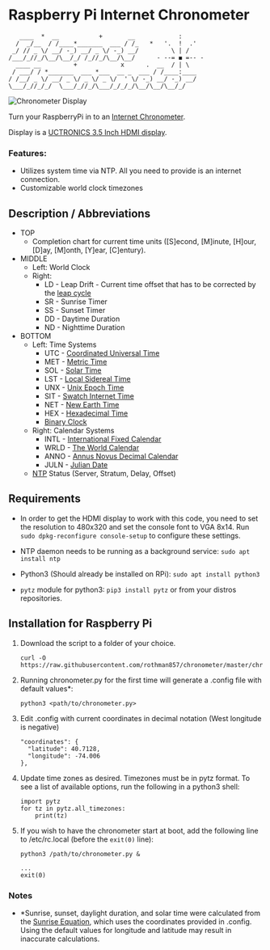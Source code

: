 # Raspberry Pi Internet Chronometer
```
   ____  *  __           +       __            :     
  /  _/__  / /____*_______  ___ / /_   *   '.  !  .'
 _/ // _ \/ __/ -_) __/ _ \/ -_) __/         \ | /   
/___/_//_/\__/\__/_/ /_//_/\__/\__/      - --= ◼ =-- -    
  ____ __         +            x      .  __  / | \    
 / ___/ / *_______  ___ *___  __ _  ___ / /____:____
/ /__/ _ \/ __/ _ \/ _ \/ _ \/  ' \/ -_) __/ -_) __/
\___/_//_/_/  \___/_//_/\___/_/_/_/\__/\__/\__/_/  

```

![Chronometer Display](https://i.imgur.com/Lju7Ows.png "Chronometer Display")

Turn your RaspberryPi in to an [Internet Chronometer](https://www.reddit.com/r/raspberry_pi/comments/bb8ddc/made_a_rpi_desk_clock_as_a_means_of_learning/).

Display is a [UCTRONICS 3.5 Inch HDMI display](https://www.amazon.com/gp/product/B076M399XX).

### Features:

+ Utilizes system time via NTP.  All you need to provide is an internet connection.
+ Customizable world clock timezones

## Description / Abbreviations
+ TOP
    * Completion chart for current time units ([S]econd, [M]inute, [H]our, [D]ay, [M]onth, [Y]ear, [C]entury).
+ MIDDLE
    * Left: World Clock
    * Right:
        * LD - Leap Drift - Current time offset that has to be corrected by the [leap cycle](https://en.wikipedia.org/wiki/Leap_year)
        * SR - Sunrise Timer
        * SS - Sunset Timer
        * DD - Daytime Duration
        * ND - Nighttime Duration
+ BOTTOM
    * Left: Time Systems
        * UTC - [Coordinated Universal Time](https://en.wikipedia.org/wiki/Coordinated_Universal_Time)
        * MET - [Metric Time](https://en.wikipedia.org/wiki/Metric_time)
        * SOL - [Solar Time](https://en.wikipedia.org/wiki/Solar_time)
        * LST - [Local Sidereal Time](https://en.wikipedia.org/wiki/Sidereal_time)
        * UNX - [Unix Epoch Time](https://en.wikipedia.org/wiki/Unix_time)
        * SIT - [Swatch Internet Time](https://en.wikipedia.org/wiki/Swatch_Internet_Time)
        * NET - [New Earth Time](https://en.wikipedia.org/wiki/New_Earth_Time)
        * HEX - [Hexadecimal Time](https://en.wikipedia.org/wiki/Hexadecimal_time)
        * [Binary Clock](https://en.wikipedia.org/wiki/Binary_clock)
    * Right: Calendar Systems
        * INTL - [International Fixed Calendar](https://en.wikipedia.org/wiki/International_Fixed_Calendar)
        * WRLD - [The World Calendar](https://en.wikipedia.org/wiki/World_Calendar)
        * ANNO - [Annus Novus Decimal Calendar](http://www.atlantium.org/calendaran.html)
        * JULN - [Julian Date](https://en.wikipedia.org/wiki/Julian_day)
    * [NTP](https://en.wikipedia.org/wiki/Network_Time_Protocol) Status (Server, Stratum, Delay, Offset)


## Requirements

* In order to get the HDMI display to work with this code, you need to set the resolution to 480x320 and set the console font to VGA 8x14.  Run `sudo dpkg-reconfigure console-setup` to configure these settings.

* NTP daemon needs to be running as a background service: `sudo apt install ntp`
* Python3 (Should already be installed on RPi): `sudo apt install python3`
* `pytz` module for python3: `pip3 install pytz` or from your distros repositories.

## Installation for Raspberry Pi
1. Download the script to a folder of your choice.
    ```
    curl -O https://raw.githubusercontent.com/rothman857/chronometer/master/chronometer.py
    ```
2. Running chronometer.py for the first time will generate a .config file with default values*:
    ```
    python3 <path/to/chronometer.py>
    ```
3. Edit .config with current coordinates in decimal notation (West longitude is negative)
    ```
    "coordinates": {
      "latitude": 40.7128,
      "longitude": -74.006
    },
    ```
4. Update time zones as desired.  Timezones must be in pytz format.  To see a list of available options, run the following in a python3 shell:
    ```
    import pytz
    for tz in pytz.all_timezones:
        print(tz)
    ```
5. If you wish to have the chronometer start at boot, add the following line to /etc/rc.local (before the `exit(0)` line):
    ```
    python3 /path/to/chronometer.py &

    ...
    exit(0)
    ```
    
### Notes
* *Sunrise, sunset, daylight duration, and solar time were calculated from the [Sunrise Equation](https://en.wikipedia.org/wiki/Sunrise_equation), which uses the coordinates provided in .config.  Using the default values for longitude and latitude may result in inaccurate calculations.
